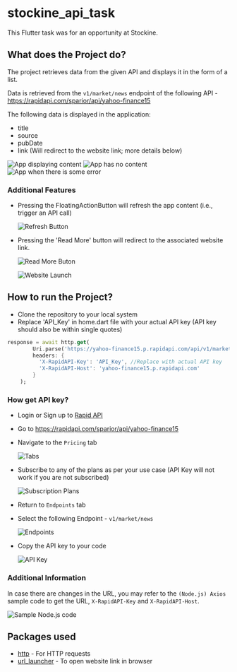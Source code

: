 # stockine_api_task

This Flutter task was for an opportunity at Stockine.

## What does the Project do?

The project retrieves data from the given API and displays it in the form of a list.

Data is retrieved from the `v1/market/news` endpoint of the following API - https://rapidapi.com/sparior/api/yahoo-finance15

The following data is displayed in the application:
- title
- source
- pubDate
- link (Will redirect to the website link; more details below)

![App displaying content](https://github.com/SamragneeBose/stockine_api_task/assets/80643159/5d14a2f9-06c6-4d74-b368-41999bed27a4) ![App has no content](https://github.com/SamragneeBose/stockine_api_task/assets/80643159/4e8a720a-1182-43f1-a42c-bcbc00aba0bb) ![App when there is some error](https://github.com/SamragneeBose/stockine_api_task/assets/80643159/facb60d1-b0e5-4c80-985c-edf9ecc0a6ae)

### Additional Features

- Pressing the FloatingActionButton will refresh the app content (i.e., trigger an API call)

  ![Refresh Button](https://github.com/SamragneeBose/stockine_api_task/assets/80643159/c3f9f84d-29e9-47fc-b80d-f4eeaad92157)
- Pressing the 'Read More' button will redirect to the associated website link.

  ![Read More Buton](https://github.com/SamragneeBose/stockine_api_task/assets/80643159/657c190e-fc80-46aa-aaf2-01e1d6f59bde)

  ![Website Launch](https://github.com/SamragneeBose/stockine_api_task/assets/80643159/79b63ef1-f207-486d-81f7-0e1ccb66eb5f)

## How to run the Project?

- Clone the repository to your local system
- Replace 'API_Key' in home.dart file with your actual API key (API key should also be within single quotes)
```dart
response = await http.get(
        Uri.parse('https://yahoo-finance15.p.rapidapi.com/api/v1/markets/news'),
        headers: {
          'X-RapidAPI-Key': 'API_Key', //Replace with actual API key
          'X-RapidAPI-Host': 'yahoo-finance15.p.rapidapi.com'
        }
    );
  ```

### How get API key?

- Login or Sign up to [Rapid API](https://rapidapi.com/hub)
- Go to https://rapidapi.com/sparior/api/yahoo-finance15
- Navigate to the `Pricing` tab

  ![Tabs](https://github.com/SamragneeBose/stockine_api_task/assets/80643159/417678f6-2a8f-4925-b8c2-028e890f2511)
  
- Subscribe to any of the plans as per your use case (API Key will not work if you are not subscribed)

  ![Subscription Plans](https://github.com/SamragneeBose/stockine_api_task/assets/80643159/dc6bd795-e50c-47fa-8329-2f2f477a9eb4)
  
- Return to `Endpoints` tab
- Select the following Endpoint - `v1/market/news`

  ![Endpoints](https://github.com/SamragneeBose/stockine_api_task/assets/80643159/94fda5ce-b091-49b9-a379-7478490c3931)
  
- Copy the API key to your code

  ![API Key](https://github.com/SamragneeBose/stockine_api_task/assets/80643159/62ad9d4a-de97-4066-9c16-5a13c5c2fc18)

### Additional Information

In case there are changes in the URL, you may refer to the `(Node.js) Axios` sample code to get the URL, `X-RapidAPI-Key` and `X-RapidAPI-Host`.

![Sample Node.js code](https://github.com/SamragneeBose/stockine_api_task/assets/80643159/54ba5996-900f-4e3d-a6ef-590ec4fbf4cc)

## Packages used

- [http](https://pub.dev/packages/http) - For HTTP requests
- [url_launcher](https://pub.dev/packages/url_launcher) - To open website link in browser
